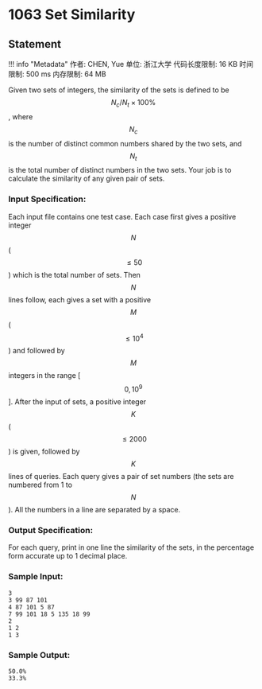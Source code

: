 
# 1063 Set Similarity

## Statement

!!! info "Metadata"
    作者: CHEN, Yue
    单位: 浙江大学
    代码长度限制: 16 KB
    时间限制: 500 ms
    内存限制: 64 MB

Given two sets of integers, the similarity of the sets is defined to be $$N_c/N_t\times 100\%$$, where $$N_c$$ is the number of distinct common numbers shared by the two sets, and $$N_t$$ is the total number of distinct numbers in the two sets. Your job is to calculate the similarity of any given pair of sets.

### Input Specification:

Each input file contains one test case. Each case first gives a positive integer $$N$$ ($$\le 50$$) which is the total number of sets. Then $$N$$ lines follow, each gives a set with a positive $$M$$ ($$\le 10^4$$) and followed by $$M$$ integers in the range [$$0, 10^9$$]. After the input of sets, a positive integer $$K$$ ($$\le 2000$$) is given, followed by $$K$$ lines of queries. Each query gives a pair of set numbers (the sets are numbered from 1 to $$N$$). All the numbers in a line are separated by a space.

### Output Specification:

For each query, print in one line the similarity of the sets, in the percentage form accurate up to 1 decimal place.

### Sample Input:
```plaintext
3
3 99 87 101
4 87 101 5 87
7 99 101 18 5 135 18 99
2
1 2
1 3
```

### Sample Output:
```plaintext
50.0%
33.3%
```



